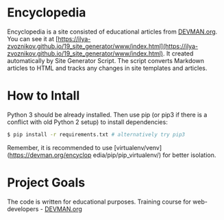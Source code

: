 # Encyclopedia

Encyclopedia is a site consisted of educational articles from [DEVMAN.org](https://devman.org). You can see it at [https://ilya-zvoznikov.github.io/19_site_generator/www/index.html](https://ilya-zvoznikov.github.io/19_site_generator/www/index.html). It created automatically by Site Generator Script. The script converts Markdown articles to HTML and tracks any changes in site templates and articles.

# How to Intall

Python 3 should be already installed.
Then use pip (or pip3 if there is a conflict with old Python 2 setup) to install
 dependencies:

```bash
$ pip install -r requirements.txt # alternatively try pip3
```

Remember, it is recommended to use [virtualenv/venv](https://devman.org/encyclop
edia/pip/pip_virtualenv/) for better isolation.

# Project Goals

The code is written for educational purposes. Training course for web-developers - [DEVMAN.org](https://devman.org)